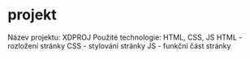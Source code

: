 # projekt
Název projektu: XDPROJ
Použité technologie: HTML, CSS, JS
HTML - rozložení stránky
CSS - stylování stránky
JS - funkční část stránky
